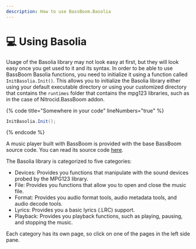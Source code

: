 ```yaml
---
description: How to use BassBoom.Basolia
---
```


# 💻 Using Basolia

Usage of the Basolia library may not look easy at first, but they will look easy once you get used to it and its syntax. In order to be able to use BassBoom Basolia functions, you need to initialize it using a function  called `InitBasolia.Init()`. This allows you to initialize the Basolia library either using your default executable directory or using your customized directory that contains the `runtimes` folder that contains the mpg123 libraries, such as in the case of Nitrocid.BassBoom addon.

{% code title="Somewhere in your code" lineNumbers="true" %}
```csharp
InitBasolia.Init();
```
{% endcode %}

A music player built with BassBoom is provided with the base BassBoom source code. You can read its source code [here](https://github.com/Aptivi/BassBoom/blob/main/BassBoom.Cli/CliBase/).

The Basolia library is categorized to five categories:

* Devices: Provides you functions that manipulate with the sound devices probed by the MPG123 library.
* File: Provides you functions that allow you to open and close the music file.
* Format: Provides you audio format tools, audio metadata tools, and audio decode tools.
* Lyrics: Provides you a basic lyrics (.LRC) support.
* Playback: Provides you playback functions, such as playing, pausing, and stopping the music.

Each category has its own page, so click on one of the pages in the left side pane.
